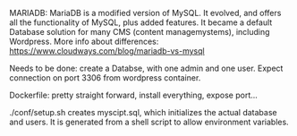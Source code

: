 MARIADB:
	MariaDB is a modified version of MySQL. It evolved, and offers all the functionality of MySQL, plus added features. It became a default Database solution for many CMS (content managemystems), including Wordpress.
	More info about differences:
		https://www.cloudways.com/blog/mariadb-vs-mysql

Needs to be done:
	create a Databse, with one admin and one user.
	Expect connection on port 3306 from wordpress container.


Dockerfile:
	pretty straight forward, install everything, expose port...

./conf/setup.sh
	creates myscipt.sql, which initializes the actual database and users.
	It is generated from a shell script to allow environment variables.
